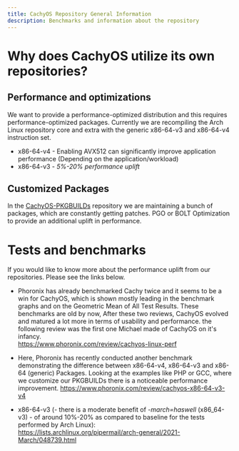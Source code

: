 ```yaml
---
title: CachyOS Repository General Information
description: Benchmarks and information about the repository
---
```


# Why does CachyOS utilize its own repositories?

## Performance and optimizations
We want to provide a performance-optimized distribution and this requires performance-optimized packages. Currently we are recompiling the Arch Linux repository core and extra with the generic x86-64-v3 and x86-64-v4 instruction set.

- x86-64-v4 - Enabling AVX512 can significantly improve application performance (Depending on the application/workload)
- x86-64-v3 - *5%-20% performance uplift*

## Customized Packages

In the [CachyOS-PKGBUILDs](https://github.com/CachyOS/CachyOS-PKGBUILDS) repository we are maintaining a bunch of packages, which are constantly getting patches. PGO or BOLT Optimization to provide an additional uplift in performance.

# Tests and benchmarks
If you would like to know more about the performance uplift from our repositories. Please see the links below.  

- Phoronix has already benchmarked Cachy twice and it seems to be a win for CachyOS, which is shown mostly leading in the benchmark graphs and on the Geometric Mean of All Test Results. 
These benchmarks are old by now, After these two reviews, CachyOS evolved and matured a lot more in terms of usability and performance. the following review was the first one Michael made of CachyOS on it's infancy.  
https://www.phoronix.com/review/cachyos-linux-perf

- Here, Phoronix has recently conducted another benchmark demonstrating the difference between x86-64-v4, x86-64-v3 and x86-64 (generic) Packages. Looking at the examples like PHP or GCC, where we customize our PKGBUILDs there is a noticeable performance improvement.
https://www.phoronix.com/review/cachyos-x86-64-v3-v4


- x86-64-v3 (- there is a moderate benefit of *-march=haswell* (x86_64-v3) - of around
10%-20% as compared to baseline for the tests performed by Arch Linux):  
https://lists.archlinux.org/pipermail/arch-general/2021-March/048739.html